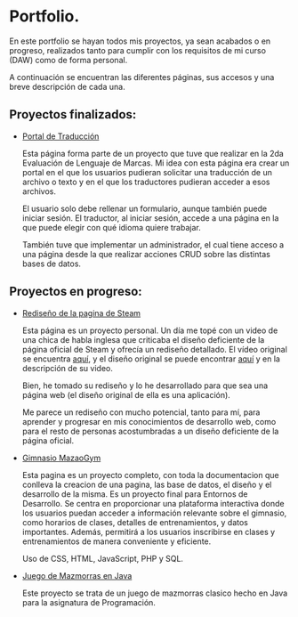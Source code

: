# Portfolio.

En este portfolio se hayan todos mis proyectos, ya sean acabados o en progreso, realizados tanto para cumplir con los requisitos de mi curso (DAW) como de forma personal.

A continuación se encuentran las diferentes páginas, sus accesos y una breve descripción de cada una.

## Proyectos finalizados:

- [Portal de Traducción](https://catanduyago.github.io/Traduccion/Web/)
    
    Esta página forma parte de un proyecto que tuve que realizar en la 2da Evaluación de Lenguaje de Marcas. Mi idea con esta página era crear un portal en el que los usuarios pudieran solicitar una traducción de un archivo o texto y en el que los traductores pudieran acceder a esos archivos.

    El usuario solo debe rellenar un formulario, aunque también puede iniciar sesión. El traductor, al iniciar sesión, accede a una página en la que puede elegir con qué idioma quiere trabajar.

    También tuve que implementar un administrador, el cual tiene acceso a una página desde la que realizar acciones CRUD sobre las distintas bases de datos.

  
## Proyectos en progreso:

- [Rediseño de la pagina de Steam](https://catanduyago.github.io/Steam/store.html)


    Esta página es un proyecto personal. Un día me topé con un video de una chica de habla inglesa que criticaba el diseño deficiente de la página oficial de Steam y ofrecía un rediseño detallado. El vídeo original se encuentra [aquí](https://www.youtube.com/watch?v=cDY2p1CTkPo), y el diseño original se puede encontrar [aquí](https://www.figma.com/file/DoO6aRMVQB0ZQt0TULkR4F/Steam-Redesign-(Community)?type=design&node-id=18-946&mode=design&t=yz55TpGb3pgrgAVI-0) y en la descripción de su video.

    Bien, he tomado su rediseño y lo he desarrollado para que sea una página web (el diseño original de ella es una aplicación).

    Me parece un rediseño con mucho potencial, tanto para mí, para aprender y progresar en mis conocimientos de desarrollo web, como para el resto de personas acostumbradas a un diseño deficiente de la página oficial.

- [Gimnasio MazaoGym](http://mazaogym.kesug.com/Web)

    Esta pagina es un proyecto completo, con toda la documentacion que conlleva la creacion de una pagina, las base de datos, el diseño y el desarrollo de la misma. Es un proyecto final para Entornos de Desarrollo. Se centra en proporcionar una plataforma interactiva donde los usuarios puedan acceder a información relevante sobre el gimnasio, como horarios de clases, detalles de entrenamientos, y datos importantes. Además, permitirá a los usuarios inscribirse en clases y entrenamientos de manera conveniente y 
eficiente.

    Uso de CSS, HTML, JavaScript, PHP y SQL.

-  [Juego de Mazmorras en Java]()

    Este proyecto se trata de un juego de mazmorras clasico hecho en Java para la asignatura de Programación.
